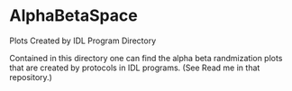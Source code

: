 # AlphaBetaSpace
Plots Created by IDL Program Directory 

Contained in this directory one can find the alpha beta randmization plots that are created by protocols in IDL programs. (See Read me in that repository.) 
